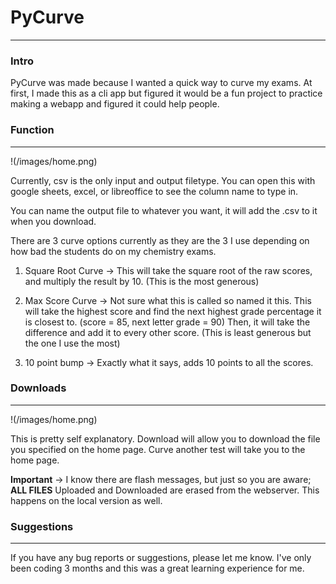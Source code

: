 # PyCurve

___

### Intro

PyCurve was made because I wanted a quick way to curve my exams. At first,
I made this as a cli app but figured it would be a fun project to practice
making a webapp and figured it could help people.

### Function

___

!(/images/home.png)

Currently, csv is the only input and output filetype. You can open this with
google sheets, excel, or libreoffice to see the column name to type in.

You can name the output file to whatever you want, it will add the .csv to it
when you download.

There are 3 curve options currently as they are the 3 I use depending on how bad
the students do on my chemistry exams.

1. Square Root Curve -> This will take the square root of the raw scores, and multiply
the result by 10. (This is the most generous)

2. Max Score Curve -> Not sure what this is called so named it this. This will take
the highest score and find the next highest grade percentage it is closest to. 
(score = 85, next letter grade = 90) Then, it will take the difference and add it
to every other score. (This is least generous but the one I use the most)

3. 10 point bump -> Exactly what it says, adds 10 points to all the scores.

### Downloads

___

!(/images/home.png)

This is pretty self explanatory. Download will allow you to download the file 
you specified on the home page. Curve another test will take you to the home page.

**Important** -> I know there are flash messages, but just so you are aware;
**ALL FILES** Uploaded and Downloaded are erased from the webserver. This happens 
on the local version as well.

### Suggestions

___

If you have any bug reports or suggestions, please let me know. I've only been
coding 3 months and this was a great learning experience for me.
